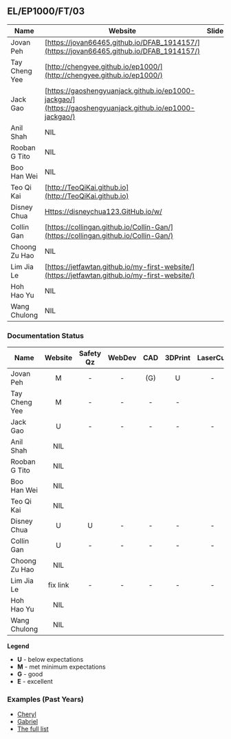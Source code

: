 ## EL/EP1000/FT/03

| Name | Website | Slide | Video |
| ---- | ------- | ----- | ----- |
| Jovan Peh | [https://jovan66465.github.io/DFAB_1914157/](https://jovan66465.github.io/DFAB_1914157/) |
| Tay Cheng Yee | [http://chengyee.github.io/ep1000/](http://chengyee.github.io/ep1000/) |
| Jack Gao | [https://gaoshengyuanjack.github.io/ep1000-jackgao/](https://gaoshengyuanjack.github.io/ep1000-jackgao/) |
| Anil Shah | NIL |
| Rooban G Tito | NIL |
| Boo Han Wei | NIL |
| Teo Qi Kai | [http://TeoQiKai.github.io](http://TeoQiKai.github.io) |
| Disney Chua | [Https://disneychua123.GitHub.io/w/](Https://disneychua123.GitHub.io/w/) |
| Collin Gan | [https://collingan.github.io/Collin-Gan/](https://collingan.github.io/Collin-Gan/) |
| Choong Zu Hao | NIL |
| Lim Jia Le | [https://jetfawtan.github.io/my-first-website/](https://jetfawtan.github.io/my-first-website/) |
| Hoh Hao Yu | NIL |
| Wang Chulong | NIL |

### Documentation Status

| Name | Website | Safety Qz | WebDev | CAD | 3DPrint | LaserCut | EmbPrg | FProj |
| ---- | :-: | :-: | :-: | :-: | :-: | :-: | :-: | :-: |
| Jovan Peh | M | - | - | (G) | U | - |
| Tay Cheng Yee | M | - | - | - | - |
| Jack Gao | U | - | - | - | - | - |
| Anil Shah | NIL |
| Rooban G Tito | NIL |
| Boo Han Wei | NIL |
| Teo Qi Kai | NIL |
| Disney Chua | U | U | - | - | - | - |
| Collin Gan | U | - | - | - | - | - |
| Choong Zu Hao | NIL |
| Lim Jia Le | fix link | - | - | - | - | - |
| Hoh Hao Yu | NIL |
| Wang Chulong | NIL |

**Legend**
- **U** - below expectations<br>
- **M** - met minimum expectations<br>
- **G** - good<br>
- **E** - excellent<br>

### Examples (Past Years)
- [Cheryl](http://chwnzyl.github.io/DFAB/home)
- [Gabriel](https://gabriel-as.github.io/EP1000-SP/main.html)
- [The full list](../2020-S1/ep1000_ay20s1_gp2.md)

